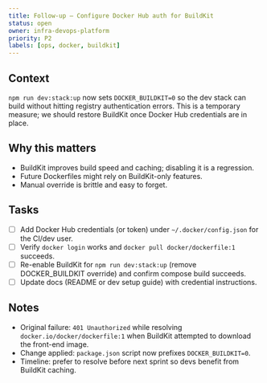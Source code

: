 ```yaml
---
title: Follow-up — Configure Docker Hub auth for BuildKit
status: open
owner: infra-devops-platform
priority: P2
labels: [ops, docker, buildkit]
---
```


## Context

`npm run dev:stack:up` now sets `DOCKER_BUILDKIT=0` so the dev stack can build without hitting registry authentication errors. This is a temporary measure; we should restore BuildKit once Docker Hub credentials are in place.

## Why this matters

- BuildKit improves build speed and caching; disabling it is a regression.
- Future Dockerfiles might rely on BuildKit-only features.
- Manual override is brittle and easy to forget.

## Tasks

- [ ] Add Docker Hub credentials (or token) under `~/.docker/config.json` for the CI/dev user.
- [ ] Verify `docker login` works and `docker pull docker/dockerfile:1` succeeds.
- [ ] Re-enable BuildKit for `npm run dev:stack:up` (remove DOCKER_BUILDKIT override) and confirm compose build succeeds.
- [ ] Update docs (README or dev setup guide) with credential instructions.

## Notes

- Original failure: `401 Unauthorized` while resolving `docker.io/docker/dockerfile:1` when BuildKit attempted to download the front-end image.
- Change applied: `package.json` script now prefixes `DOCKER_BUILDKIT=0`.
- Timeline: prefer to resolve before next sprint so devs benefit from BuildKit caching.
